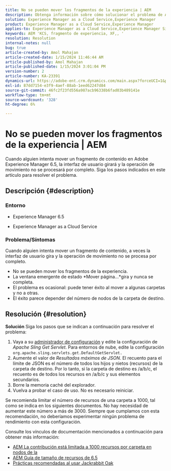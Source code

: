 ```yaml
---
title: No se pueden mover los fragmentos de la experiencia | AEM
description: Obtenga información sobre cómo solucionar el problema de Adobe Experience Manager donde el movimiento de un proceso de fragmento de experiencia nunca se completa.
solution: Experience Manager as a Cloud Service,Experience Manager
product: Experience Manager as a Cloud Service,Experience Manager
applies-to: Experience Manager as a Cloud Service,Experience Manager Sites,Experience Manager 6.5
keywords: AEM 'KCS, fragmento de experiencia, XF,, '
resolution: Resolution
internal-notes: null
bug: true
article-created-by: Amol Mahajan
article-created-date: 1/15/2024 11:46:44 AM
article-published-by: Amol Mahajan
article-published-date: 1/15/2024 3:01:04 PM
version-number: 2
article-number: KA-23391
dynamics-url: https://adobe-ent.crm.dynamics.com/main.aspx?forceUCI=1&pagetype=entityrecord&etn=knowledgearticle&id=d12eccbf-9bb3-ee11-a569-6045bd006149
exl-id: 87dd7154-e3f9-4aef-88ab-1eed62247d84
source-git-commit: 46fc2f23fd556a987acb96338b6fad03b489141e
workflow-type: tm+mt
source-wordcount: '328'
ht-degree: 6%

---
```


# No se pueden mover los fragmentos de la experiencia | AEM


Cuando alguien intenta mover un fragmento de contenido en Adobe Experience Manager 6.5, la interfaz de usuario girará y la operación de movimiento no se procesará por completo. Siga los pasos indicados en este artículo para resolver el problema.

## Descripción {#description}


### <b>Entorno</b>

- Experience Manager 6.5


- Experience Manager as a Cloud Service




### <b>Problema/Síntomas</b>

Cuando alguien intenta mover un fragmento de contenido, a veces la interfaz de usuario gira y la operación de movimiento no se procesa por completo.

- No se pueden mover los fragmentos de la experiencia.
- La ventana emergente de estado *Mover página...*gira y nunca se completa.
- El problema es ocasional: puede tener éxito al mover a algunas carpetas y no a otras.
- El éxito parece depender del número de nodos de la carpeta de destino.





## Resolución {#resolution}

<b>Solución</b>
Siga los pasos que se indican a continuación para resolver el problema:



1. Vaya a su [administrador de configuración](http://localhost:4502/system/console/configMgr) y edite la configuración de *Apache Sling Get Servlet*. Para entornos de nube, edite la configuración `org.apache.sling.servlets.get.DefaultGetServlet.`
2. Aumente el valor de *Resultados máximos de JSON*. El recuento para el límite de JSON es el número de todos los hijos y nietos (recursos) de la carpeta de destino. Por lo tanto, si la carpeta de destino es /a/b/c, el recuento es de todos los recursos en /a/b/c y sus elementos secundarios.
3. Borre la memoria caché del explorador.
4. Vuelva a probar el caso de uso. No es necesario reiniciar.


Se recomienda limitar el número de recursos de una carpeta a 1000, tal como se indica en los siguientes documentos. No hay necesidad de aumentar este número a más de 3000. Siempre que cumplamos con esta recomendación, no deberíamos experimentar ningún problema de rendimiento con esta configuración.

Consulte los vínculos de documentación mencionados a continuación para obtener más información:

- [AEM La contribución está limitada a 1000 recursos por carpeta en nodos de la](https://experienceleague.adobe.com/docs/experience-cloud-kcs/kbarticles/KA-21172.html)
- [AEM Guía de tamaño de recursos de 6.5](https://experienceleague.adobe.com/docs/experience-manager-65/assets/administer/assets-sizing-guide.html)
- [Prácticas recomendadas al usar Jackrabbit Oak](https://jackrabbit.apache.org/oak/docs/dos_and_donts.html)
